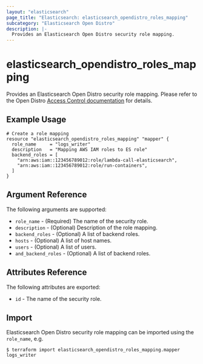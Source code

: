 ```yaml
---
layout: "elasticsearch"
page_title: "Elasticsearch: elasticsearch_opendistro_roles_mapping"
subcategory: "Elasticsearch Open Distro"
description: |-
  Provides an Elasticsearch Open Distro security role mapping.
---
```


# elasticsearch_opendistro_roles_mapping

Provides an Elasticsearch Open Distro security role mapping.
Please refer to the Open Distro [Access Control documentation][1] for details.

## Example Usage

```hcl
# Create a role mapping
resource "elasticsearch_opendistro_roles_mapping" "mapper" {
  role_name     = "logs_writer"
  description   = "Mapping AWS IAM roles to ES role"
  backend_roles = [
    "arn:aws:iam::123456789012:role/lambda-call-elasticsearch",
    "arn:aws:iam::123456789012:role/run-containers",
  ]
}
```

## Argument Reference

The following arguments are supported:

* `role_name` -
    (Required) The name of the security role.
* `description` -
    (Optional) Description of the role mapping.
* `backend_roles` -
    (Optional) A list of backend roles.
* `hosts` -
    (Optional) A list of host names.
* `users` -
    (Optional) A list of users.
* `and_backend_roles` -
    (Optional) A list of backend roles.

## Attributes Reference

The following attributes are exported:

* `id` -
    The name of the security role.

## Import

Elasticsearch Open Distro security role mapping can be imported using the `role_name`, e.g.

```
$ terraform import elasticsearch_opendistro_roles_mapping.mapper logs_writer
```

<!-- External links -->
[1]: https://opendistro.github.io/for-elasticsearch-docs/docs/security/access-control/
